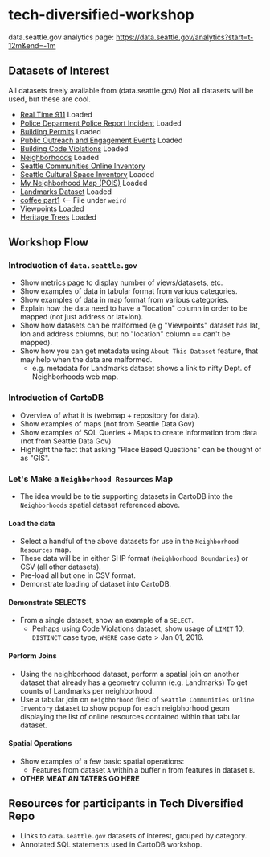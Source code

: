 # tech-diversified-workshop

data.seattle.gov analytics page: https://data.seattle.gov/analytics?start=t-12m&end=-1m

## Datasets of Interest

All datasets freely available from (data.seattle.gov)
Not all datasets will be used, but these are cool.

- [Real Time 911](https://data.seattle.gov/Public-Safety/Seattle-Real-Time-Fire-911-Calls/kzjm-xkqj) Loaded
- [Police Deparment Police Report Incident](https://data.seattle.gov/Public-Safety/Seattle-Police-Department-Police-Report-Incident/7ais-f98f) Loaded
- [Building Permits](https://data.seattle.gov/Permitting/Building-Permits-Current/mags-97de) Loaded
- [Public Outreach and Engagement Events](https://data.seattle.gov/Community/Public-Outreach-and-Engagement-Events/8pec-7ugc) Loaded
- [Building Code Violations](https://data.seattle.gov/Community/Code-Violation-Cases/dk8m-pdjf) Loaded
- [Neighborhoods](https://data.seattle.gov/dataset/Neighborhoods/2mbt-aqqx) Loaded
- [Seattle Communities Online Inventory](https://data.seattle.gov/Community/Seattle-Communities-Online-Inventory/5ytf-wban)
- [Seattle Cultural Space Inventory](https://data.seattle.gov/Community/Seattle-Cultural-Space-Inventory/vsxr-aydq) Loaded
- [My Neighborhood Map (POIS)](https://data.seattle.gov/Community/My-Neighborhood-Map/82su-5fxf) Loaded
- [Landmarks Dataset](https://data.seattle.gov/Community/Landmarks/7nqc-eijt) Loaded
- [coffee part1](https://data.seattle.gov/Finance/coffee-part-1/5zuz-gefe) <-- File under `weird`
- [Viewpoints](https://data.seattle.gov/Community/Viewpoints/5bsb-yqra) Loaded
- [Heritage Trees](https://data.seattle.gov/Community/Heritage-Trees/5979-eagq) Loaded

## Workshop Flow

### Introduction of `data.seattle.gov`

- Show metrics page to display number of views/datasets, etc.
- Show examples of data in tabular format from various categories.
- Show examples of data in map format from various categories.
- Explain how the data need to have a "location" column in order to be mapped (not just address or lat+lon).
- Show how datasets can be malformed (e.g "Viewpoints" dataset has lat, lon and address columns, but no "location" column == can't be mapped).
- Show how you can get metadata using `About This Dataset` feature, that may help when the data are malformed.
  - e.g. metadata for Landmarks dataset shows a link to nifty Dept. of Neighborhoods web map.

### Introduction of CartoDB

- Overview of what it is (webmap + repository for data).
- Show examples of maps (not from Seattle Data Gov)
- Show examples of SQL Queries + Maps to create information from data (not from Seattle Data Gov)
- Highlight the fact that asking "Place Based Questions" can be thought of as "GIS".

### Let's Make a `Neighborhood Resources` Map

- The idea would be to tie supporting datasets in CartoDB into the `Neighborhoods` spatial dataset referenced above.

#### Load the data

- Select a handful of the above datasets for use in the `Neighborhood Resources` map.
- These data will be in either SHP format (`Neighborhood Boundaries`) or CSV (all other datasets).
- Pre-load all but one in CSV format.
- Demonstrate loading of dataset into CartoDB.

#### Demonstrate SELECTS

- From a single dataset, show an example of a `SELECT`.
  - Perhaps using Code Violations dataset, show usage of `LIMIT` 10, `DISTINCT` case type, `WHERE` case date > Jan 01, 2016.

#### Perform Joins

- Using the neighborhood dataset, perform a spatial join on another dataset that already has a geometry column (e.g. Landmarks)
  To get counts of Landmarks per neighborhood.
- Use a tabular join on `neigbhorhood` field of `Seattle Communities Online Inventory` dataset to show popup for each neigbhorhood geom
  displaying the list of online resources contained within that tabular dataset.

#### Spatial Operations

- Show examples of a few basic spatial operations:
  - Features from dataset `A` within a buffer `n` from features in dataset `B`.
- **OTHER MEAT AN TATERS GO HERE**

## Resources for participants in Tech Diversified Repo

- Links to `data.seattle.gov` datasets of interest, grouped by category.
- Annotated SQL statements used in CartoDB workshop.

